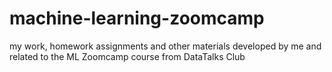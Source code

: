 # machine-learning-zoomcamp
my work, homework assignments and other materials developed by me and related to the ML Zoomcamp course from DataTalks Club
